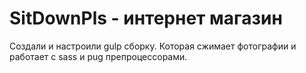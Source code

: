 # SitDownPls - интернет магазин  

Создали и настроили gulp сборку. 
Которая сжимает фотографии и работает с sass и pug препроцессорами.
